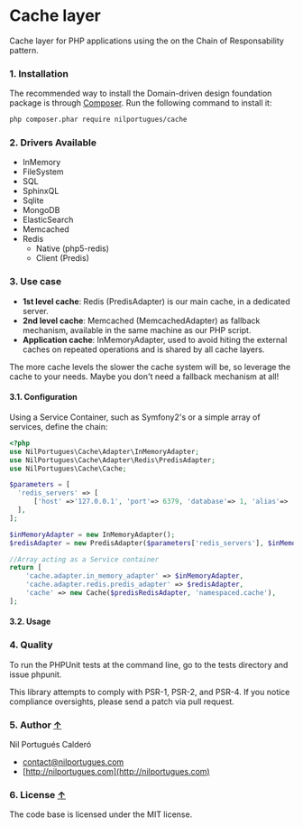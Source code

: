 # Cache layer
Cache layer for PHP applications using the on the Chain of Responsability pattern.

### 1. Installation

The recommended way to install the Domain-driven design foundation package is through [Composer](http://getcomposer.org). Run the following command to install it:

```sh
php composer.phar require nilportugues/cache
```

### 2. Drivers Available
- InMemory
- FileSystem
- SQL
- SphinxQL
- Sqlite
- MongoDB
- ElasticSearch
- Memcached
- Redis
  - Native (php5-redis)
  - Client (Predis)

### 3. Use case

- **1st level cache**: Redis (PredisAdapter) is our main cache, in a dedicated server.
- **2nd level cache**: Memcached (MemcachedAdapter) as fallback mechanism, available in the same machine as our PHP script.
- **Application cache**: InMemoryAdapter, used to avoid hiting the external caches on repeated operations and is shared by all cache layers.

The more cache levels the slower the cache system will be, so leverage the cache to your needs. Maybe you don't need a fallback mechanism at all!


#### 3.1. Configuration

Using a Service Container, such as Symfony2's or a simple array of services, define the chain:

```php
<?php
use NilPortugues\Cache\Adapter\InMemoryAdapter;
use NilPortugues\Cache\Adapter\Redis\PredisAdapter;
use NilPortugues\Cache\Cache;

$parameters = [
  'redis_servers' => [
      ['host' =>'127.0.0.1', 'port'=> 6379, 'database'=> 1, 'alias'=> 'cache1'],
  ],
];

$inMemoryAdapter = new InMemoryAdapter();
$redisAdapter = new PredisAdapter($parameters['redis_servers'], $inMemoryAdapter);

//Array acting as a Service container
return [
    'cache.adapter.in_memory_adapter' => $inMemoryAdapter,
    'cache.adapter.redis.predis_adapter' => $redisAdapter,
    'cache' => new Cache($predisRedisAdapter, 'namespaced.cache'),
];

```

#### 3.2. Usage


### 4. Quality

To run the PHPUnit tests at the command line, go to the tests directory and issue phpunit.

This library attempts to comply with PSR-1, PSR-2, and PSR-4. If you notice compliance oversights, please send a patch via pull request.

### 5. Author [↑](#index_block)
Nil Portugués Calderó

 - <contact@nilportugues.com>
 - [http://nilportugues.com](http://nilportugues.com)

### 6. License [↑](#index_block)
The code base is licensed under the MIT license.

